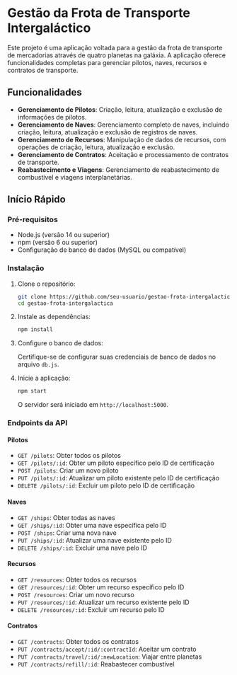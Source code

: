 # Gestão da Frota de Transporte Intergaláctico

Este projeto é uma aplicação voltada para a gestão da frota de transporte de mercadorias através de quatro planetas na galáxia. A aplicação oferece funcionalidades completas para gerenciar pilotos, naves, recursos e contratos de transporte.

## Funcionalidades

- **Gerenciamento de Pilotos**: Criação, leitura, atualização e exclusão de informações de pilotos.
- **Gerenciamento de Naves**: Gerenciamento completo de naves, incluindo criação, leitura, atualização e exclusão de registros de naves.
- **Gerenciamento de Recursos**: Manipulação de dados de recursos, com operações de criação, leitura, atualização e exclusão.
- **Gerenciamento de Contratos**: Aceitação e processamento de contratos de transporte.
- **Reabastecimento e Viagens**: Gerenciamento de reabastecimento de combustível e viagens interplanetárias.

## Início Rápido

### Pré-requisitos

- Node.js (versão 14 ou superior)
- npm (versão 6 ou superior)
- Configuração de banco de dados (MySQL ou compatível)

### Instalação

1. Clone o repositório:

   ```sh
   git clone https://github.com/seu-usuario/gestao-frota-intergalactica.git
   cd gestao-frota-intergalactica
   ```

2. Instale as dependências:

   ```sh
   npm install
   ```

3. Configure o banco de dados:

   Certifique-se de configurar suas credenciais de banco de dados no arquivo `db.js`.

4. Inicie a aplicação:

   ```sh
   npm start
   ```

   O servidor será iniciado em `http://localhost:5000`.

### Endpoints da API

#### Pilotos

- `GET /pilots`: Obter todos os pilotos
- `GET /pilots/:id`: Obter um piloto específico pelo ID de certificação
- `POST /pilots`: Criar um novo piloto
- `PUT /pilots/:id`: Atualizar um piloto existente pelo ID de certificação
- `DELETE /pilots/:id`: Excluir um piloto pelo ID de certificação

#### Naves

- `GET /ships`: Obter todas as naves
- `GET /ships/:id`: Obter uma nave específica pelo ID
- `POST /ships`: Criar uma nova nave
- `PUT /ships/:id`: Atualizar uma nave existente pelo ID
- `DELETE /ships/:id`: Excluir uma nave pelo ID

#### Recursos

- `GET /resources`: Obter todos os recursos
- `GET /resources/:id`: Obter um recurso específico pelo ID
- `POST /resources`: Criar um novo recurso
- `PUT /resources/:id`: Atualizar um recurso existente pelo ID
- `DELETE /resources/:id`: Excluir um recurso pelo ID

#### Contratos

- `GET /contracts`: Obter todos os contratos
- `PUT /contracts/accept/:id/:contractId`: Aceitar um contrato
- `PUT /contracts/travel/:id/:newLocation`: Viajar entre planetas
- `PUT /contracts/refill/:id`: Reabastecer combustível
